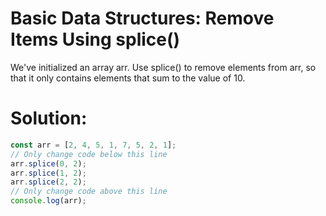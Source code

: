 # Basic Data Structures: Remove Items Using splice()
We've initialized an array arr. Use splice() to remove elements from arr, so that it only contains elements that sum to the value of 10.
# Solution:
```javascript
const arr = [2, 4, 5, 1, 7, 5, 2, 1];
// Only change code below this line
arr.splice(0, 2);
arr.splice(1, 2);
arr.splice(2, 2);
// Only change code above this line
console.log(arr);
```